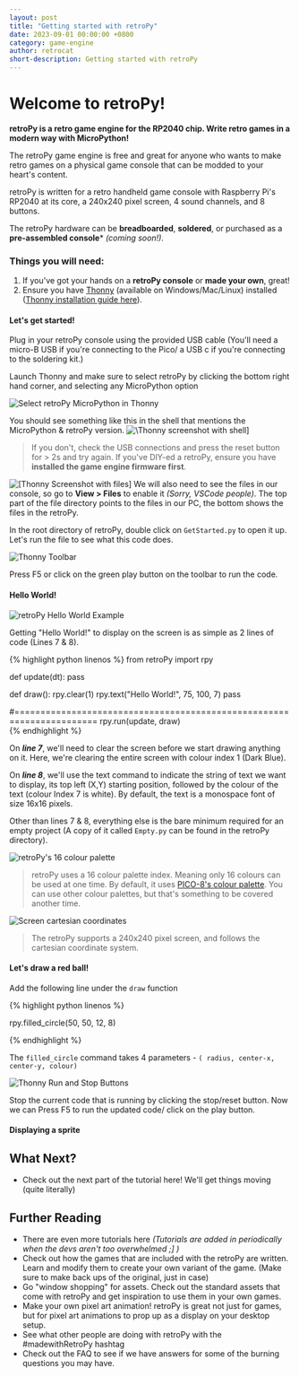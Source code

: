 ```yaml
---
layout: post
title: "Getting started with retroPy"
date: 2023-09-01 00:00:00 +0800
category: game-engine
author: retrocat
short-description: Getting started with retroPy
---
```


# Welcome to retroPy!

**retroPy is a retro game engine for the RP2040 chip. Write retro games in a modern way with MicroPython!**

The retroPy game engine is free and great for anyone who wants to make retro games on a physical game console that can be modded to your heart's content.

retroPy is written for a retro handheld game console with Raspberry Pi's RP2040 at its core, a 240x240 pixel screen, 4 sound channels, and 8 buttons.  

The retroPy hardware can be **breadboarded**, **soldered**, or purchased as a **pre-assembled console*** *(coming soon!)*.

### Things you will need:
 1. If you've got your hands on a **retroPy console** or **made your own**, great! 
 2. Ensure you have [Thonny](https://thonny.org/) (available on Windows/Mac/Linux) installed ([Thonny installation guide here](https://respawnin.github.io/retropy-docs/game-engine/installing-thonny)).

#### Let's get started!


Plug in your retroPy console using the provided USB cable (You'll need a micro-B USB if you're connecting to the Pico/ a USB c if you're connecting to the soldering kit.)

Launch Thonny and make sure to select retroPy by clicking the bottom right hand corner, and selecting any MicroPython option

![Select retroPy MicroPython in Thonny](https://raw.githubusercontent.com/respawnin/retropy-docs/main/assets/basics/thonny-micropython.png)

You should see something like this in the shell that mentions the MicroPython & retroPy version.
![\Thonny screenshot with shell\]](https://github.com/respawnin/retropy-docs/blob/main/assets/basics/thonny-shell.PNG?raw=true)

> If you don't, check the USB connections and press the reset button for > 2s and try again. If you've  DIY-ed a retroPy, ensure you have **installed the game engine firmware first**. 


 ![\[Thonny Screenshot with files\]](https://raw.githubusercontent.com/respawnin/retropy-docs/main/assets/basics/thonny-files.png) 
  We will also need to see the files in our console, so go to **View > Files** to enable it *(Sorry, VSCode people)*. The top part of the file directory points to the files in our PC, the bottom shows the files in the retroPy. 

In the root directory of retroPy, double click on `GetStarted.py` to open it up.
Let's run the file to see what this code does.

![Thonny Toolbar](https://raw.githubusercontent.com/respawnin/retropy-docs/main/assets/basics/thonny-toolbar.png)

Press F5 or click on the green play button on the toolbar to run the code.

#### Hello World!

![retroPy Hello World Example](https://raw.githubusercontent.com/respawnin/retropy-docs/main/assets/basics/HelloWorld.png)

Getting "Hello World!" to display on the screen is as simple as 2 lines of code (Lines 7 & 8).

{% highlight python linenos %}
from retroPy import rpy

def update(dt):
    pass

def draw():
    rpy.clear(1)
    rpy.text("Hello World!", 75, 100, 7)
    pass

#======================================================================
rpy.run(update, draw)  
{% endhighlight %}

On ***line 7***, we'll need to clear the screen before we start drawing anything on it. Here, we're clearing the entire screen with colour index 1 (Dark Blue).

On ***line 8***, we'll use the text command to indicate the string of text we want to display, its top left (X,Y) starting position, followed by the colour of the text (colour Index 7 is white).
By default, the text is a monospace font of size 16x16 pixels.

Other than lines 7 & 8, everything else is the bare minimum required for an empty project (A copy of it called `Empty.py` can be found in the retroPy directory).

![retroPy's 16 colour palette](https://raw.githubusercontent.com/respawnin/retropy-docs/main/assets/basics/retropy-colour-palette.png)
>retroPy uses a 16 colour palette index. Meaning only 16 colours can be used at one time. By default, it uses [PICO-8's colour palette](https://lospec.com/palette-list/pico-8). You can use other colour palettes, but that's something to be covered another time.


![Screen cartesian coordinates](https://raw.githubusercontent.com/respawnin/retropy-docs/main/assets/basics/screen-cartesian.png)
>The retroPy supports a 240x240 pixel screen, and follows the cartesian coordinate system.

#### Let's draw a red ball!
Add the following line under the `draw` function

{% highlight python linenos %}

rpy.filled_circle(50, 50, 12, 8)

{% endhighlight %}

The `filled_circle` command takes 4 parameters -  `( radius, center-x, center-y, colour)`


![Thonny Run and Stop Buttons](https://raw.githubusercontent.com/respawnin/retropy-docs/main/assets/basics/thonny-toolbar.png)

Stop the current code that is running by clicking the stop/reset button.
Now we can Press F5 to run the updated code/ click on the play button.


#### Displaying a sprite



## What Next?
- Check out the next part of the tutorial here! We'll get things moving (quite literally)

## Further Reading
- There are even more tutorials here *(Tutorials are added in periodically when the devs aren't too overwhelmed ;] )*
- Check out how the games that are included with the retroPy are written. Learn and modify them to create your own variant of the game. (Make sure to make back ups of the original, just in case)
- Go "window shopping" for assets. Check out the standard assets that come with retroPy and get inspiration to use them in your own games.
- Make your own pixel art animation! retroPy is great not just for games, but for pixel art animations to prop up as a display on your desktop setup. 
- See what other people are doing with retroPy with the #madewithRetroPy hashtag
- Check out the FAQ to see if we have answers for some of the burning questions you may have.




